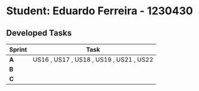 # Student: Eduardo Ferreira - 1230430

## Developed Tasks

| Sprint | Task                                                                                                                                                                                           |
|--------|------------------------------------------------------------------------------------------------------------------------------------------------------------------------------------------------|
| **A**  | US16 , US17 , US18 , US19 , US21 , US22                   |
| **B**  |                                                             |
| **C**  |                                                               | 
